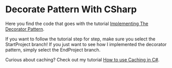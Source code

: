 # Decorate Pattern With CSharp

Here you find the code that goes with the tutorial [Implementing The Decorator Pattern](https://kenslearningcurve.com/tutorials/c-design-patterns-implementing-the-decorator-pattern-with-c/).

If you want to follow the tutorial step for step, make sure you select the StartProject branch! If you just want to see how I implemented the decorator pattern, simply select the EndProject branch.

Curious about caching? Check out my tutorial [How to use Caching in C#](https://kenslearningcurve.com/tutorials/caching-in-c/). 
